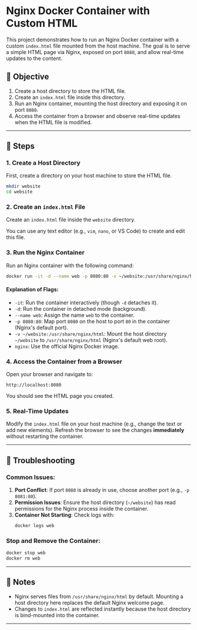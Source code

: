 # Nginx Docker Container with Custom HTML

This project demonstrates how to run an Nginx Docker container with a custom `index.html` file mounted from the host machine. The goal is to serve a simple HTML page via Nginx, exposed on port `8080`, and allow real-time updates to the content.

## 🎯 Objective

1. Create a host directory to store the HTML file.
2. Create an `index.html` file inside this directory.
3. Run an Nginx container, mounting the host directory and exposing it on port `8080`.
4. Access the container from a browser and observe real-time updates when the HTML file is modified.

---

## 🚀 Steps

### 1. Create a Host Directory
First, create a directory on your host machine to store the HTML file.

```bash
mkdir website
cd website
```

### 2. Create an `index.html` File
Create an `index.html` file inside the `website` directory.



You can use any text editor (e.g., `vim`, `nano`, or VS Code) to create and edit this file.

### 3. Run the Nginx Container
Run an Nginx container with the following command:

```bash
docker run -it -d --name web -p 8080:80 -v ~/website:/usr/share/nginx/html nginx
```

#### Explanation of Flags:
- `-it`: Run the container interactively (though `-d` detaches it).
- `-d`: Run the container in detached mode (background).
- `--name web`: Assign the name `web` to the container.
- `-p 8080:80`: Map port `8080` on the host to port `80` in the container (Nginx's default port).
- `-v ~/website:/usr/share/nginx/html`: Mount the host directory `~/website` to `/usr/share/nginx/html` (Nginx's default web root).
- `nginx`: Use the official Nginx Docker image.

### 4. Access the Container from a Browser
Open your browser and navigate to:
```
http://localhost:8080
```

You should see the HTML page you created.

### 5. Real-Time Updates
Modify the `index.html` file on your host machine (e.g., change the text or add new elements). Refresh the browser to see the changes **immediately** without restarting the container.

---

## 🔧 Troubleshooting

### Common Issues:
1. **Port Conflict**: If port `8080` is already in use, choose another port (e.g., `-p 8081:80`).
2. **Permission Issues**: Ensure the host directory (`~/website`) has read permissions for the Nginx process inside the container.
3. **Container Not Starting**: Check logs with:
   ```bash
   docker logs web
   ```

### Stop and Remove the Container:
```bash
docker stop web
docker rm web
```

---

## 📌 Notes
- Nginx serves files from `/usr/share/nginx/html` by default. Mounting a host directory here replaces the default Nginx welcome page.
- Changes to `index.html` are reflected instantly because the host directory is bind-mounted into the container.

---

